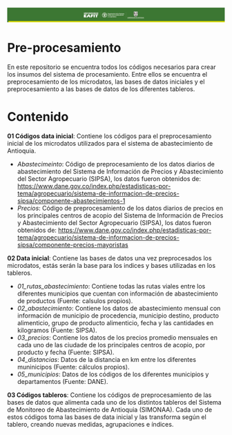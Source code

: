 ![](logo.jpeg)

# Pre-procesamiento

En este repositorio se encuentra todos los códigos necesarios para crear los insumos del sistema de procesamiento. Entre ellos se encuentra el preprocesamiento de los microdatos, las bases de datos iniciales y el preprocesamiento a las bases de datos de los diferentes tableros.

# Contenido

**01 Códigos data inicial**: Contiene los códigos para el preprocesamiento inicial de los microdatos utilizados para el sistema de abastecimiento de Antioquia.

-   *Abastecimeinto*: Código de preprocesamiento de los datos diarios de abastecimiento del Sistema de Información de Precios y Abastecimiento del Sector Agropecuario (SIPSA), los datos fueron obtenidos de: <https://www.dane.gov.co/index.php/estadisticas-por-tema/agropecuario/sistema-de-informacion-de-precios-sipsa/componente-abastecimientos-1>
-   *Precios*: Código de preprocesamiento de los datos diarios de precios en los principales centros de acopio del Sistema de Información de Precios y Abastecimiento del Sector Agropecuario (SIPSA), los datos fueron obtenidos de: <https://www.dane.gov.co/index.php/estadisticas-por-tema/agropecuario/sistema-de-informacion-de-precios-sipsa/componente-precios-mayoristas>

**02 Data inicial**: Contiene las bases de datos una vez preprocesados los microdatos, estás serán la base para los indices y bases utilizadas en los tableros.

-   *01_rutas_abastecimiento*: Contiene todas las rutas viales entre los diferentes municipios que cuentan con información de abastecimiento de productos (Fuente: calsulos propios).
-   *02_abastecimiento*: Contiene los datos de abastecimiento mensual con información de municipio de procedencia, municipio destino, producto alimenticio, grupo de producto alimenticio, fecha y las cantidades en kilogramos (Fuente: SIPSA).
-   *03_precios*: Contiene los datos de los precios promedio mensuales en cada uno de las ciudade de los principales centros de acopio, por producto y fecha (Fuente: SIPSA).
-   *04_distancias*: Datos de la distancia en km entre los diferentes muninicipos (Fuente: cálculos propios).
-   *05_municipios*: Datos de los códigos de los diferentes municipios y departamentos (Fuente: DANE).

**03 Códigos tableros**: Contiene los códigos de preprocesamiento de las bases de datos que alimenta cada uno de los distintos tableros del Sistema de Monitoreo de Abastecimiento de Antioquia (SIMONAA). Cada uno de estos códigos toma las bases de data inicial y las transforma según el tablero, creando nuevas medidas, agrupaciones e índices.
